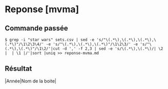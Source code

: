 # Reponse [mvma]

## Commande passée

    $ grep -i "star wars" sets.csv | sed -e 's/"\(.*\),\(.*\),\(.*\),\(.*\)"/\1\2\3\4/' -e 's/"\(.*\),\(.*\),\(.*\)"/\1\2\3/' -e 's/"\(.*\),\(.*\)"/\1\2/'|cut -d ',' -f 2,3 | sed -e 's/\(.*\),\(.*\)/| \2 |  | \1 |/'|sort |uniq >> reponse-mvma.md


## Résultat

|Année|Nom de la boite|
